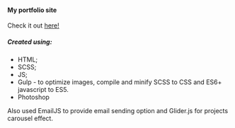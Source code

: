 #### My portfolio site

Check it out <a href="https://pecko95.github.io/Portfolio" target="_blank">here!</a>

##### Created using:
* HTML;
* SCSS;
* JS;
* Gulp - to optimize images, compile and minify SCSS to CSS and ES6+ javascript to ES5.
* Photoshop

Also used EmailJS to provide email sending option and Glider.js for projects carousel effect.